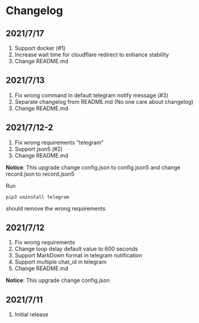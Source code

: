 # Changelog
## 2021/7/17
1. Support docker (#1)
2. Increase wait time for cloudflare redirect to enhance stability
3. Change README.md

## 2021/7/13
1. Fix wrong command in default telegram notify message (#3)
2. Separate changelog from README.md (No one care about changelog)
3. Change README.md

## 2021/7/12-2
1. Fix wrong requirements "telegram"
2. Support json5 (#2)
3. Change README.md

**Notice**: This upgrade change config.json to config.json5 and change record.json to record.json5

Run
```shell
pip3 uninstall telegram
```
should remove the wrong requirements

## 2021/7/12
1. Fix wrong requirements
2. Change loop delay default value to 600 seconds
3. Support MarkDown format in telegram notification
4. Support multiple chat_id in telegram
5. Change README.md

**Notice**: This upgrade change config.json
## 2021/7/11
1. Initial release